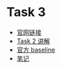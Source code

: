 # Task 3

- [官网链接](https://linklearner.com/activity/12/2/14)
- [Task 2 讲解](https://www.bilibili.com/video/BV132421Z7eY/?spm_id_from=333.999.0.0&vd_source=b6823bc44ae781b7c43717114fe04aad)
- [官方 baseline](./baseline.ipynb)
- [笔记](./my_baseline.ipynb)
